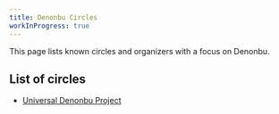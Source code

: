 ```yaml
---
title: Denonbu Circles
workInProgress: true
---
```


This page lists known circles and organizers with a focus on Denonbu.

## List of circles
* [Universal Denonbu Project](https://x.com/udp_dj)